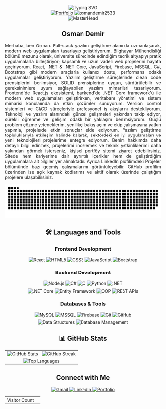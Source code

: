 <div align="center">
  <img src="https://readme-typing-svg.herokuapp.com?font=Fira+Code&pause=1000&color=FF0000&center=true&vCenter=true&width=435&lines=Merhaba%2C+ben+Osman;Full+Stack+Developer;Backend+Developer;Frontend+Developer" alt="Typing SVG" />
</div>

<div align="center">
  <a href="https://osmandemir2533.github.io/" target="_blank">
    <img src="https://img.shields.io/badge/Portfolio-FF6F61?style=for-the-badge&logo=About.me&logoColor=white" alt="Portfolio"/>
  </a>
  <img src="https://komarev.com/ghpvc/?username=osmandemir2533&label=Profile%20views&color=0e75b6&style=for-the-badge" alt="osmandemir2533" />
</div>

<div align="center">
  <img src="https://i.imgur.com/0OYlxxM.png" alt="MasterHead" width="700" height="auto" />
</div>

<h2 align="center">Osman Demir</h2>

<p align="justify">
Merhaba, ben Osman. Full-stack yazılım geliştirme alanında uzmanlaşarak, modern web uygulamaları tasarlayıp geliştiriyorum. Bilgisayar Mühendisliği bölümü mezunu olarak, üniversite sürecinde edindiğim teorik altyapıyı pratik uygulamalarla birleştiriyor; kapsamlı ve uzun vadeli web projelerini hayata geçiriyorum. React, .NET & .NET Core, JavaScript, Firebase, MSSQL, C#, Bootstrap gibi modern araçlarla kullanıcı dostu, performans odaklı uygulamalar geliştiriyorum. Yazılım geliştirme süreçlerinde clean code prensiplerini benimsiyor, SOLID prensiplerine uygun, sürdürülebilir ve gereksinimlere uyum sağlayabilen yazılım mimarileri tasarlıyorum. Frontend'de React.js ekosistemi, backend'de .NET Core framework'ü ile modern web uygulamaları geliştirirken, veritabanı yönetimi ve sistem mimarisi konularında da etkin çözümler sunuyorum. Version control sistemleri ve CI/CD süreçleriyle profesyonel iş akışlarını destekliyorum. Teknoloji ve yazılım alanındaki güncel gelişmeleri yakından takip ediyor, sürekli öğrenme ve gelişim odaklı bir yaklaşım benimsiyorum. Güçlü problem çözme yeteneklerim, yenilikçi bakış açım ve ekip çalışmasına yatkın yapımla, projelerde etkin sonuçlar elde ediyorum. Yazılım geliştirme topluluklarıyla etkileşim halinde kalarak, sektördeki en iyi uygulamaları ve yeni teknolojileri projelerime entegre ediyorum. Benim hakkımda daha detaylı bilgi edinmek, projelerimi incelemek ve teknik yetkinliklerimi daha yakından görmek isterseniz, kişisel portföy sitemi ziyaret edebilirsiniz. Sitede hem kariyerime dair ayrıntılı içerikler hem de geliştirdiğim uygulamalara ait bilgiler yer almaktadır. Ayrıca LinkedIn profilimdeki Projeler bölümünde bazı geçmiş çalışmalarımı görüntüleyebilir, GitHub profilim üzerinden ise açık kaynak kodlarıma ve aktif olarak üzerinde çalıştığım projelere ulaşabilirsiniz.
</p>

<div align="center">
  <img src="https://raw.githubusercontent.com/Platane/snk/output/github-contribution-grid-snake-dark.svg" alt="Snake Game" width="700"/>
</div>

<h2 align="center">🛠️ Languages and Tools</h2>

<div align="center">
  <h3>Frontend Development</h3>
  <div>
    <img src="https://img.shields.io/badge/React-20232A?style=for-the-badge&logo=react&logoColor=61DAFB" alt="React"/>
    <img src="https://img.shields.io/badge/HTML5-E34F26?style=for-the-badge&logo=html5&logoColor=white" alt="HTML5"/>
    <img src="https://img.shields.io/badge/CSS3-1572B6?style=for-the-badge&logo=css3&logoColor=white" alt="CSS3"/>
    <img src="https://img.shields.io/badge/JavaScript-323330?style=for-the-badge&logo=javascript&logoColor=F7DF1E" alt="JavaScript"/>
    <img src="https://img.shields.io/badge/Bootstrap-563D7C?style=for-the-badge&logo=bootstrap&logoColor=white" alt="Bootstrap"/>
  </div>
</div>

<div align="center">
  <h3>Backend Development</h3>
  <div>
    <img src="https://img.shields.io/badge/Node.js-339933?style=for-the-badge&logo=nodedotjs&logoColor=white" alt="Node.js"/>
    <img src="https://img.shields.io/badge/C%23-239120?style=for-the-badge&logo=c-sharp&logoColor=white" alt="C#"/>
    <img src="https://img.shields.io/badge/C-00599C?style=for-the-badge&logo=c&logoColor=white" alt="C"/>
    <img src="https://img.shields.io/badge/Python-3776AB?style=for-the-badge&logo=python&logoColor=white" alt="Python"/>
    <img src="https://img.shields.io/badge/.NET-512BD4?style=for-the-badge&logo=dotnet&logoColor=white" alt=".NET"/>
  </div>
  <div style="margin-top: 8px;">
    <img src="https://img.shields.io/badge/.NET%20Core-512BD4?style=for-the-badge&logo=dotnet&logoColor=white" alt=".NET Core"/>
    <img src="https://img.shields.io/badge/Entity%20Framework-68217A?style=for-the-badge&logo=.net&logoColor=white" alt="Entity Framework"/>
    <img src="https://img.shields.io/badge/OOP-007396?style=for-the-badge" alt="OOP"/>
    <img src="https://img.shields.io/badge/REST%20APIs-FF6F00?style=for-the-badge" alt="REST APIs"/>
  </div>
</div>

<div align="center">
  <h3>Databases & Tools</h3>
  <div>
    <img src="https://img.shields.io/badge/MySQL-00000F?style=for-the-badge&logo=mysql&logoColor=white" alt="MySQL"/>
    <img src="https://img.shields.io/badge/Microsoft_SQL_Server-CC2927?style=for-the-badge&logo=microsoft-sql-server&logoColor=white" alt="MSSQL"/>
    <img src="https://img.shields.io/badge/Firebase-039BE5?style=for-the-badge&logo=Firebase&logoColor=white" alt="Firebase"/>
    <img src="https://img.shields.io/badge/Git-F05032?style=for-the-badge&logo=git&logoColor=white" alt="Git"/>
    <img src="https://img.shields.io/badge/GitHub-181717?style=for-the-badge&logo=github&logoColor=white" alt="GitHub"/>
  </div>
  <div style="margin-top: 8px;">
    <img src="https://img.shields.io/badge/Data%20Structures-4CAF50?style=for-the-badge" alt="Data Structures"/>
    <img src="https://img.shields.io/badge/Database%20Management-0064a5?style=for-the-badge" alt="Database Management"/>
  </div>
</div>

<h2 align="center">📊 GitHub Stats</h2>

<div align="center">
  <table>
    <tr>
      <td>
        <img src="https://github-readme-stats.vercel.app/api?username=osmandemir2533&show_icons=true&theme=radical" alt="GitHub Stats"/>
      </td>
      <td>
        <img src="https://github-readme-streak-stats.herokuapp.com/?user=osmandemir2533&theme=radical" alt="GitHub Streak"/>
      </td>
    </tr>
    <tr>
      <td colspan="2" align="center">
        <img src="https://github-readme-stats.vercel.app/api/top-langs/?username=osmandemir2533&layout=compact&theme=radical" alt="Top Languages"/>
      </td>
    </tr>
  </table>
</div>

<h2 align="center"> Connect with Me</h2>

<div align="center">
  <a href="mailto:osman25dem@gmail.com">
    <img src="https://img.shields.io/badge/Gmail-D14836?style=for-the-badge&logo=gmail&logoColor=white" alt="Gmail"/>
  </a>
  <a href="https://www.linkedin.com/in/osmandemir2533/">
    <img src="https://img.shields.io/badge/LinkedIn-0077B5?style=for-the-badge&logo=linkedin&logoColor=white" alt="LinkedIn"/>
  </a>
  <a href="https://osmandemir2533.github.io/">
    <img src="https://img.shields.io/badge/Portfolio-FF6F61?style=for-the-badge&logo=About.me&logoColor=white" alt="Portfolio"/>
  </a>
</div>

<div align="center">
  <table>
    <tr>
      <td>Visitor Count</td>
      <td><img src="https://profile-counter.glitch.me/osmandemir2533/count.svg" alt="" /></td>
    </tr>
  </table>
</div> 
